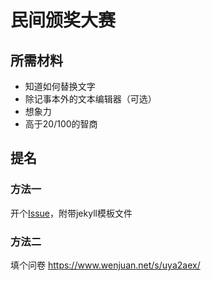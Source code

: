 # 民间颁奖大赛

## 所需材料
- 知道如何替换文字
- 除记事本外的文本编辑器（可选）
- 想象力
- 高于20/100的智商

## 提名

### 方法一
开个[Issue](https://github.com/buckle2000/custom-awards/issues)，附带jekyll模板文件

### 方法二
填个问卷
https://www.wenjuan.net/s/uya2aex/
